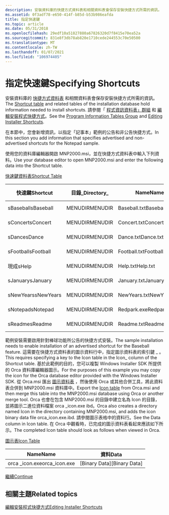 ```yaml
---
description: 安裝資料庫的快捷方式資料表和相關資料表會保存安裝快捷方式所需的資訊。 請參閱「程式資訊資料表」群組和編輯安裝程式快捷方式。
ms.assetid: 0f3adf78-e650-414f-b85d-b53b986eafda
title: 指定快速鍵
ms.topic: article
ms.date: 05/31/2018
ms.openlocfilehash: 29edf10a51827880a67826320d7f8415e70ea52a
ms.sourcegitcommit: 831e8f3db78ab820e1710cede244553c70e50500
ms.translationtype: MT
ms.contentlocale: zh-TW
ms.lasthandoff: 01/07/2021
ms.locfileid: "106974405"
---
```

# <a name="specifying-shortcuts"></a><span data-ttu-id="44e61-104">指定快速鍵</span><span class="sxs-lookup"><span data-stu-id="44e61-104">Specifying Shortcuts</span></span>

<span data-ttu-id="44e61-105">安裝資料庫的 [快捷方式資料表](shortcut-table.md) 和相關資料表會保存安裝快捷方式所需的資訊。</span><span class="sxs-lookup"><span data-stu-id="44e61-105">The [Shortcut table](shortcut-table.md) and related tables of the installation database hold information needed to install shortcuts.</span></span> <span data-ttu-id="44e61-106">請參閱「 [程式資訊資料表」群組](program-information-tables-group.md) 和 [編輯安裝程式快捷方式](editing-installer-shortcuts.md)。</span><span class="sxs-lookup"><span data-stu-id="44e61-106">See the [Program Information Tables Group](program-information-tables-group.md) and [Editing Installer Shortcuts](editing-installer-shortcuts.md).</span></span>

<span data-ttu-id="44e61-107">在本節中，您會新增資訊，以指定「記事本」範例的公告和非公告快捷方式。</span><span class="sxs-lookup"><span data-stu-id="44e61-107">In this section you add information that specifies advertised and non-advertised shortcuts for the Notepad sample.</span></span>

<span data-ttu-id="44e61-108">使用您的資料庫編輯器開啟 MNP2000.msi，並在快捷方式資料表中輸入下列資料。</span><span class="sxs-lookup"><span data-stu-id="44e61-108">Use your database editor to open MNP2000.msi and enter the following data into the Shortcut table.</span></span>

[<span data-ttu-id="44e61-109">快速鍵資料表</span><span class="sxs-lookup"><span data-stu-id="44e61-109">Shortcut Table</span></span>](shortcut-table.md)



| <span data-ttu-id="44e61-110">快速鍵</span><span class="sxs-lookup"><span data-stu-id="44e61-110">Shortcut</span></span>  | <span data-ttu-id="44e61-111">目錄\_</span><span class="sxs-lookup"><span data-stu-id="44e61-111">Directory\_</span></span> | <span data-ttu-id="44e61-112">Name</span><span class="sxs-lookup"><span data-stu-id="44e61-112">Name</span></span>         | <span data-ttu-id="44e61-113">元件\_</span><span class="sxs-lookup"><span data-stu-id="44e61-113">Component\_</span></span> | <span data-ttu-id="44e61-114">目標</span><span class="sxs-lookup"><span data-stu-id="44e61-114">Target</span></span>             | <span data-ttu-id="44e61-115">引數</span><span class="sxs-lookup"><span data-stu-id="44e61-115">Arguments</span></span> | <span data-ttu-id="44e61-116">描述</span><span class="sxs-lookup"><span data-stu-id="44e61-116">Description</span></span> | <span data-ttu-id="44e61-117">熱鍵</span><span class="sxs-lookup"><span data-stu-id="44e61-117">Hotkey</span></span> | <span data-ttu-id="44e61-118">圖示\_</span><span class="sxs-lookup"><span data-stu-id="44e61-118">Icon\_</span></span>         | <span data-ttu-id="44e61-119">>iconindex</span><span class="sxs-lookup"><span data-stu-id="44e61-119">IconIndex</span></span> | <span data-ttu-id="44e61-120">ShowCmd</span><span class="sxs-lookup"><span data-stu-id="44e61-120">ShowCmd</span></span> | <span data-ttu-id="44e61-121">WkDir</span><span class="sxs-lookup"><span data-stu-id="44e61-121">WkDir</span></span> |
|-----------|-------------|--------------|-------------|--------------------|-----------|-------------|--------|----------------|-----------|---------|-------|
| <span data-ttu-id="44e61-122">sBaseball</span><span class="sxs-lookup"><span data-stu-id="44e61-122">sBaseball</span></span> | <span data-ttu-id="44e61-123">MENUDIR</span><span class="sxs-lookup"><span data-stu-id="44e61-123">MENUDIR</span></span>     | <span data-ttu-id="44e61-124">Baseball.txt</span><span class="sxs-lookup"><span data-stu-id="44e61-124">Baseball.txt</span></span> | <span data-ttu-id="44e61-125">棒球</span><span class="sxs-lookup"><span data-stu-id="44e61-125">Baseball</span></span>    | <span data-ttu-id="44e61-126">棒球</span><span class="sxs-lookup"><span data-stu-id="44e61-126">Baseball</span></span>           |           |             |        | <span data-ttu-id="44e61-127">orca \_icon.exe</span><span class="sxs-lookup"><span data-stu-id="44e61-127">orca\_icon.exe</span></span> |           |         |       |
| <span data-ttu-id="44e61-128">sConcert</span><span class="sxs-lookup"><span data-stu-id="44e61-128">sConcert</span></span>  | <span data-ttu-id="44e61-129">MENUDIR</span><span class="sxs-lookup"><span data-stu-id="44e61-129">MENUDIR</span></span>     | <span data-ttu-id="44e61-130">Concert.txt</span><span class="sxs-lookup"><span data-stu-id="44e61-130">Concert.txt</span></span>  | <span data-ttu-id="44e61-131">演唱會</span><span class="sxs-lookup"><span data-stu-id="44e61-131">Concert</span></span>     | <span data-ttu-id="44e61-132">\[\#Concert.txt\]</span><span class="sxs-lookup"><span data-stu-id="44e61-132">\[\#Concert.txt\]</span></span>  |           |             |        |                |           |         |       |
| <span data-ttu-id="44e61-133">sDance</span><span class="sxs-lookup"><span data-stu-id="44e61-133">sDance</span></span>    | <span data-ttu-id="44e61-134">MENUDIR</span><span class="sxs-lookup"><span data-stu-id="44e61-134">MENUDIR</span></span>     | <span data-ttu-id="44e61-135">Dance.txt</span><span class="sxs-lookup"><span data-stu-id="44e61-135">Dance.txt</span></span>    | <span data-ttu-id="44e61-136">舞蹈</span><span class="sxs-lookup"><span data-stu-id="44e61-136">Dance</span></span>       | <span data-ttu-id="44e61-137">\[\#Dance.txt\]</span><span class="sxs-lookup"><span data-stu-id="44e61-137">\[\#Dance.txt\]</span></span>    |           |             |        |                |           |         |       |
| <span data-ttu-id="44e61-138">sFootball</span><span class="sxs-lookup"><span data-stu-id="44e61-138">sFootball</span></span> | <span data-ttu-id="44e61-139">MENUDIR</span><span class="sxs-lookup"><span data-stu-id="44e61-139">MENUDIR</span></span>     | <span data-ttu-id="44e61-140">Football.txt</span><span class="sxs-lookup"><span data-stu-id="44e61-140">Football.txt</span></span> | <span data-ttu-id="44e61-141">足球</span><span class="sxs-lookup"><span data-stu-id="44e61-141">Football</span></span>    | <span data-ttu-id="44e61-142">\[\#Football.txt\]</span><span class="sxs-lookup"><span data-stu-id="44e61-142">\[\#Football.txt\]</span></span> |           |             |        |                |           |         |       |
| <span data-ttu-id="44e61-143">現成</span><span class="sxs-lookup"><span data-stu-id="44e61-143">sHelp</span></span>     | <span data-ttu-id="44e61-144">MENUDIR</span><span class="sxs-lookup"><span data-stu-id="44e61-144">MENUDIR</span></span>     | <span data-ttu-id="44e61-145">Help.txt</span><span class="sxs-lookup"><span data-stu-id="44e61-145">Help.txt</span></span>     | <span data-ttu-id="44e61-146">Help</span><span class="sxs-lookup"><span data-stu-id="44e61-146">Help</span></span>        | <span data-ttu-id="44e61-147">\[\#Help.txt\]</span><span class="sxs-lookup"><span data-stu-id="44e61-147">\[\#Help.txt\]</span></span>     |           |             |        |                |           |         |       |
| <span data-ttu-id="44e61-148">sJanuary</span><span class="sxs-lookup"><span data-stu-id="44e61-148">sJanuary</span></span>  | <span data-ttu-id="44e61-149">MENUDIR</span><span class="sxs-lookup"><span data-stu-id="44e61-149">MENUDIR</span></span>     | <span data-ttu-id="44e61-150">January.txt</span><span class="sxs-lookup"><span data-stu-id="44e61-150">January.txt</span></span>  | <span data-ttu-id="44e61-151">一月</span><span class="sxs-lookup"><span data-stu-id="44e61-151">January</span></span>     | <span data-ttu-id="44e61-152">\[\#January.txt\]</span><span class="sxs-lookup"><span data-stu-id="44e61-152">\[\#January.txt\]</span></span>  |           |             |        |                |           |         |       |
| <span data-ttu-id="44e61-153">sNewYears</span><span class="sxs-lookup"><span data-stu-id="44e61-153">sNewYears</span></span> | <span data-ttu-id="44e61-154">MENUDIR</span><span class="sxs-lookup"><span data-stu-id="44e61-154">MENUDIR</span></span>     | <span data-ttu-id="44e61-155">NewYears.txt</span><span class="sxs-lookup"><span data-stu-id="44e61-155">NewYears.txt</span></span> | <span data-ttu-id="44e61-156">NewYears</span><span class="sxs-lookup"><span data-stu-id="44e61-156">NewYears</span></span>    | <span data-ttu-id="44e61-157">\[\#NewYears.txt\]</span><span class="sxs-lookup"><span data-stu-id="44e61-157">\[\#NewYears.txt\]</span></span> |           |             |        |                |           |         |       |
| <span data-ttu-id="44e61-158">sNotepad</span><span class="sxs-lookup"><span data-stu-id="44e61-158">sNotepad</span></span>  | <span data-ttu-id="44e61-159">MENUDIR</span><span class="sxs-lookup"><span data-stu-id="44e61-159">MENUDIR</span></span>     | <span data-ttu-id="44e61-160">Redpark.exe</span><span class="sxs-lookup"><span data-stu-id="44e61-160">Redpark.exe</span></span>  | <span data-ttu-id="44e61-161">[記事本]</span><span class="sxs-lookup"><span data-stu-id="44e61-161">Notepad</span></span>     | <span data-ttu-id="44e61-162">\[\#Redpark.exe\]</span><span class="sxs-lookup"><span data-stu-id="44e61-162">\[\#Redpark.exe\]</span></span>  |           |             |        |                |           |         |       |
| <span data-ttu-id="44e61-163">sReadme</span><span class="sxs-lookup"><span data-stu-id="44e61-163">sReadme</span></span>   | <span data-ttu-id="44e61-164">MENUDIR</span><span class="sxs-lookup"><span data-stu-id="44e61-164">MENUDIR</span></span>     | <span data-ttu-id="44e61-165">Readme.txt</span><span class="sxs-lookup"><span data-stu-id="44e61-165">Readme.txt</span></span>   | <span data-ttu-id="44e61-166">[記事本]</span><span class="sxs-lookup"><span data-stu-id="44e61-166">Notepad</span></span>     | <span data-ttu-id="44e61-167">\[\#Readme.txt\]</span><span class="sxs-lookup"><span data-stu-id="44e61-167">\[\#Readme.txt\]</span></span>   |           |             |        |                |           |         |       |



 

<span data-ttu-id="44e61-168">範例安裝需要啟用針對棒球功能所公告的快捷方式安裝。</span><span class="sxs-lookup"><span data-stu-id="44e61-168">The sample installation needs to enable installation of an advertised shortcut for the Baseball feature.</span></span> <span data-ttu-id="44e61-169">這需要在快捷方式資料表的圖示資料行中，指定圖示資料表的索引鍵 \_ 。</span><span class="sxs-lookup"><span data-stu-id="44e61-169">This requires specifying a key to the Icon table in the Icon\_ column of the Shortcut table.</span></span> <span data-ttu-id="44e61-170">基於此範例的目的，您可以複製 Windows Installer SDK 所提供的 Orca 資料庫編輯器圖示。</span><span class="sxs-lookup"><span data-stu-id="44e61-170">For the purposes of this example you may copy the icon for the Orca database editor provided with the Windows Installer SDK.</span></span> <span data-ttu-id="44e61-171">從 Orca.msi 匯出 [圖示資料表](icon-table.md) ，然後使用 Orca 或其他合併工具，將此資料表合併到 MNP2000.msi 資料庫中。</span><span class="sxs-lookup"><span data-stu-id="44e61-171">Export the [Icon table](icon-table.md) from Orca.msi and then merge this table into the MNP2000.msi database using Orca or another merge tool.</span></span> <span data-ttu-id="44e61-172">Orca 也會在包含 MNP2000.msi 的目錄中建立名為 Icon 的目錄，並將圖示二進位資料檔案 orca \_icon.exe ibd。</span><span class="sxs-lookup"><span data-stu-id="44e61-172">Orca also creates a directory named Icon in the directory containing MNP2000.msi, and adds the icon binary data file orca\_icon.exe.ibd.</span></span> <span data-ttu-id="44e61-173">請參閱圖示表格中的資料行。</span><span class="sxs-lookup"><span data-stu-id="44e61-173">See the Data column in Icon table.</span></span> <span data-ttu-id="44e61-174">在 Orca 中觀看時，已完成的圖示資料表看起來應該如下所示。</span><span class="sxs-lookup"><span data-stu-id="44e61-174">The completed Icon table should look as follows when viewed in Orca.</span></span>

[<span data-ttu-id="44e61-175">圖示表</span><span class="sxs-lookup"><span data-stu-id="44e61-175">Icon Table</span></span>](icon-table.md)



| <span data-ttu-id="44e61-176">Name</span><span class="sxs-lookup"><span data-stu-id="44e61-176">Name</span></span>           | <span data-ttu-id="44e61-177">資料</span><span class="sxs-lookup"><span data-stu-id="44e61-177">Data</span></span>            |
|----------------|-----------------|
| <span data-ttu-id="44e61-178">orca \_icon.exe</span><span class="sxs-lookup"><span data-stu-id="44e61-178">orca\_icon.exe</span></span> | <span data-ttu-id="44e61-179">\[Binary Data\]</span><span class="sxs-lookup"><span data-stu-id="44e61-179">\[Binary Data\]</span></span> |



 

[<span data-ttu-id="44e61-180">繼續</span><span class="sxs-lookup"><span data-stu-id="44e61-180">Continue</span></span>](specifying-properties.md)

## <a name="related-topics"></a><span data-ttu-id="44e61-181">相關主題</span><span class="sxs-lookup"><span data-stu-id="44e61-181">Related topics</span></span>

<dl> <dt>

[<span data-ttu-id="44e61-182">編輯安裝程式快捷方式</span><span class="sxs-lookup"><span data-stu-id="44e61-182">Editing Installer Shortcuts</span></span>](editing-installer-shortcuts.md)
</dt> </dl>

 

 



